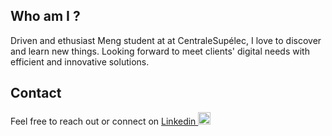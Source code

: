 ## Who am I ?
Driven and ethusiast Meng student at at CentraleSupélec, I love to discover and learn new things. Looking forward to meet clients' digital needs with efficient and innovative solutions. 

## Contact
Feel free to reach out or connect on 
<a href="https://www.linkedin.com/in/benjamin-rio-3884b5166"> Linkedin
<img src="https://content.linkedin.com/content/dam/me/business/en-us/amp/brand-site/v2/bg/LI-Bug.svg.original.svg"    position="relative" alt="LinkedIn Logo" width="20" height="20" top="10" /></a>

<!---
benjamrio/benjamrio is a ✨ special ✨ repository because its `README.md` (this file) appears on your GitHub profile.
You can click the Preview link to take a look at your changes.
--->
